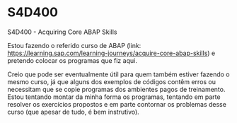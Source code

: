 # S4D400
S4D400 - Acquiring Core ABAP Skills

Estou fazendo o referido curso de ABAP (link: https://learning.sap.com/learning-journeys/acquire-core-abap-skills) e pretendo colocar os programas que fiz aqui.

Creio que pode ser eventualmente útil para quem também estiver fazendo o mesmo curso, já que alguns dos exemplos de códigos contêm erros ou necessitam que se copie programas dos ambientes pagos de treinamento. Estou tentando montar da minha forma os programas, tentando em parte resolver os exercícios propostos e em parte contornar os problemas desse curso (que apesar de tudo, é bem instrutivo).
